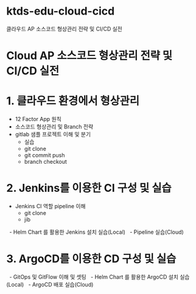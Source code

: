 # ktds-edu-cloud-cicd
클라우드 AP 소스코드 형상관리 전략 및 CI/CD 실전


# Cloud AP 소스코드 형상관리 전략 및 CI/CD 실전

# 1. 클라우드 환경에서 형상관리
- 12 Factor App 원칙
- 소스코드 형상관리 및 Branch 전략
- gitlab 샘플 프로젝트 이해 및 분기
  - 실습
  - git clone
  - git commit push
  - branch checkout
	   

# 2. Jenkins를 이용한 CI 구성 및 실습
- Jenkins CI 역할 pipeline 이해
  - git clone
  - jib

  - Helm Chart 를 활용한 Jenkins 설치 실습(Local)
  - Pipeline 실습(Cloud)

# 3. ArgoCD를 이용한 CD 구성 및 실습
  - GitOps 및 GitFlow 이해 및 셋팅
  - Helm Chart 를 활용한 ArgoCD 설치 실습(Local)
  - ArgoCD 배포 실습(Cloud) 


